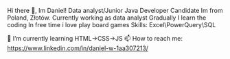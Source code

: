 Hi there 👋, Im Daniel!
Data analyst/Junior Java Developer Candidate
Im from Poland, Złotów.
Currently working as data analyst
Gradually I learn the coding
In free time i love play board games
Skills: Excel\PowerQuery\SQL

🌱 I’m currently learning HTML->CSS->JS
📫 How to reach me: https://www.linkedin.com/in/daniel-w-1aa307213/
